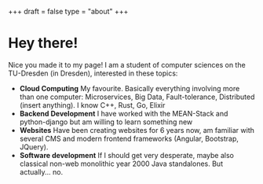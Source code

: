 +++
draft = false
type = "about"
+++

# Hey there!

Nice you made it to my page! I am a student of computer sciences on the TU-Dresden (in Dresden), interested in these topics:

* **Cloud Computing** My favourite. Basically everything involving more than one computer: Microservices, Big Data, Fault-tolerance, Distributed (insert anything). I know C++, Rust, Go, Elixir
* **Backend Development** I have worked with the MEAN-Stack and python-django but am willing to learn something new
* **Websites** Have been creating websites for 6 years now, am familiar with several CMS and modern frontend frameworks (Angular, Bootstrap, JQuery). 
* **Software development** If I should get very desperate, maybe also classical non-web monolithic year 2000 Java standalones. But actually... no.
